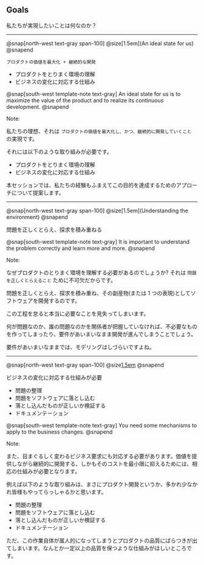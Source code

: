 ## Goals

私たちが実現したいことは何なのか？

---

@snap[north-west text-gray span-100]
@size[1.5em](An ideal state for us)
@snapend

`プロダクトの価値を最大化 + 継続的な開発`

* プロダクトをとりまく環境の理解
* ビジネスの変化に対応する仕組み

@snap[south-west template-note text-gray]
An ideal state for us is to maximize the value of the product and to realize its continuous development.
@snapend

Note:

私たちの理想、それは `プロダクトの価値を最大化し、かつ、継続的に開発していくこと` の実現です。

それには以下のような取り組みが必要です。

* プロダクトをとりまく環境の理解
* ビジネスの変化に対応する仕組み

本セッションでは、私たちの経験もふまえてこの目的を達成するためのアプローチについて提案します。

--- 

@snap[north-west text-gray span-100]
@size[1.5em](Understanding the environment)
@snapend

問題を正しくとらえ、探求を積み重ねる

@snap[south-west template-note text-gray]
It is important to understand the problem correctly and learn more and more.
@snapend

Note:

なぜプロダクトのとりまく環境を理解する必要があるのでしょうか? それは `問題を正しくとらえること` ために不可欠だからです。

問題を正しくとらえ、探求を積み重ね、その副産物(または 1 つの表現)としてソフトウェアを開発するのです。

この工程を怠ると本当に必要なことを見失ってしまいます。

何が問題なのか、誰の問題なのかを関係者が把握していなければ、不必要なものを作ってしまったり、要件があいまいなまま開発が進んでしまうことでしょう。

要件があいまいなままでは、モデリングはしづらいですよね。

---

@snap[north-west text-gray span-100]
@size[1.5em](Mechanisms)
@snapend

ビジネスの変化に対応する仕組みが必要

* 問題の整理
* 問題をソフトウェアに落とし込む
* 落とし込んだものが正しいか検証する
* ドキュメンテーション

@snap[south-west template-note text-gray]
You need some mechanisms to apply to the business changes.
@snapend

Note:

また、目まぐるしく変わるビジネス要求にも対応する必要があります。価値を提供しながら継続的に開発する、しかもそのコストを最小限に抑えるためには、相応の仕組みが必要となります。

例えば以下のような取り組みは、まさにプロダクト開発というか、多かれ少なかれ皆様もやってらっしゃるかと思います。

* 問題の整理
* 問題をソフトウェアに落とし込む
* 落とし込んだものが正しいか検証する
* ドキュメンテーション

ただ、この作業自体が属人的になってしまうとプロダクトの品質にばらつきが出てしまいます。なんとか一定以上の品質を保つような仕組みがほしいところです。
